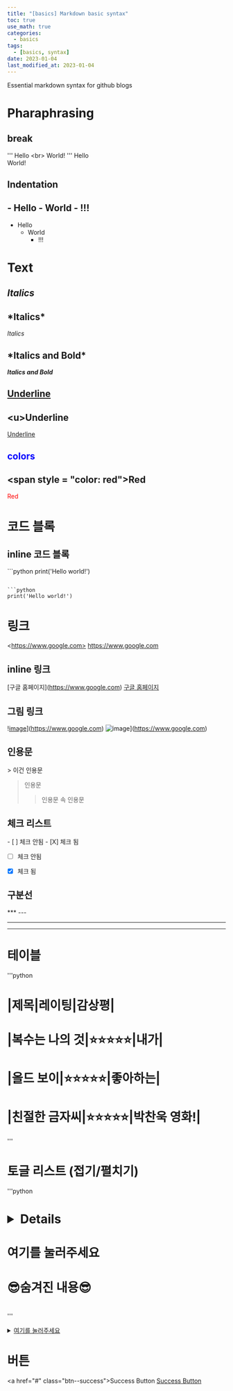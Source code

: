 ```yaml
---
title: "[basics] Markdown basic syntax"
toc: true
use_math: true
categories:
  - basics
tags:
  - [basics, syntax]
date: 2023-01-04
last_modified_at: 2023-01-04
---
```


Essential markdown syntax for github blogs


# Pharaphrasing

## break

'''
Hello \<br> World!
'''
Hello <br> World!

## Indentation

\- Hello
  \- World
    \- !!!
---
- Hello
  - World
    - !!!

# Text

## *Italics*

\*Italics*
---
*Italics*

\***Italics and Bold***
---
***Italics and Bold***

## <u>Underline</u>

\<u>Underline</u>
---
<u>Underline</u>

## <span style = "color: blue">colors</span>

\<span style = "color: red">Red</span>
---
<span style = "color: red">Red</span>


# 코드 블록

## inline 코드 블록

\```python
print('Hello world!')
```

```python
print('Hello world!')
```

# 링크

\<https://www.google.com>
<https://www.google.com>

## inline 링크

\[구글 홈페이지](https://www.google.com)
[구글 홈페이지](https://www.google.com)

## 그림 링크

\![image]('/assets/image/ds_lab.png')](https://www.google.com)
![image]('/assets/image/ds_lab.png')](https://www.google.com)


## 인용문

\> 이건 인용문
> 인용문
  >> 인용문 속 인용문

## 체크 리스트

\- [ ] 체크 안됨
\- [X] 체크 됨

- [ ] 체크 안됨
- [X] 체크 됨


## 구분선

\***
\---

***
---

# 테이블

'''python
# |**제목**|레이팅|감상평|
# |복수는 나의 것|⭐⭐⭐⭐⭐|내가|
# |올드 보이|⭐⭐⭐⭐⭐|좋아하는|
# |친절한 금자씨|⭐⭐⭐⭐⭐|박찬욱 영화!|
'''
# 토글 리스트 (접기/펼치기)

'''python
# <details>
# <summary>여기를 눌러주세요</summary>
# <div markdown="1">       

# 😎숨겨진 내용😎

# </div>
# </details>
'''

<details>
<summary><u>여기를 눌러주세요</u></summary>
<div markdown="1">       

😎숨겨진 내용😎

</div>
</details>

# 버튼

\<a href="#" class="btn--success">Success Button</a>
<a href="#" class="btn--success">Success Button</a>

